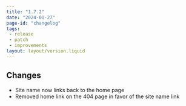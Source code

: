 ```yaml
---
title: "1.7.2"
date: "2024-01-27"
page-id: "changelog"
tags: 
 - release
 - patch
 - improvements
layout: layout/version.liquid
---
```

## Changes
- Site name now links back to the home page
- Removed home link on the 404 page in favor of the site name link